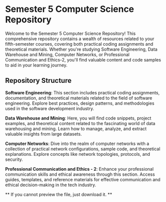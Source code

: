# Semester 5 Computer Science Repository
Welcome to the Semester 5 Computer Science Repository! This comprehensive repository contains a wealth of resources related to your fifth-semester courses, covering both practical coding assignments and theoretical materials. Whether you're studying Software Engineering, Data Warehouse and Mining, Computer Networks, or Professional Communication and Ethics-2, you'll find valuable content and code samples to aid in your learning journey.

## Repository Structure
**Software Engineering**: This section includes practical coding assignments, documentation, and theoretical materials related to the field of software engineering. Explore best practices, design patterns, and methodologies used in the software development industry.

**Data Warehouse and Mining**: Here, you will find code snippets, project examples, and theoretical content related to the fascinating world of data warehousing and mining. Learn how to manage, analyze, and extract valuable insights from large datasets.

**Computer Networks**: Dive into the realm of computer networks with a collection of practical network configurations, sample code, and theoretical explanations. Explore concepts like network topologies, protocols, and security.

**Professional Communication and Ethics - 2**: Enhance your professional communication skills and ethical awareness through this section. Access guides, templates, and reference materials for effective communication and ethical decision-making in the tech industry.

** If you cannot preview the file, just download it. **

